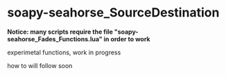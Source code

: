 # soapy-seahorse_SourceDestination
**Notice: many scripts require the file "soapy-seahorse_Fades_Functions.lua" in order to work**

experimetal functions, work in progress

how to will follow soon
